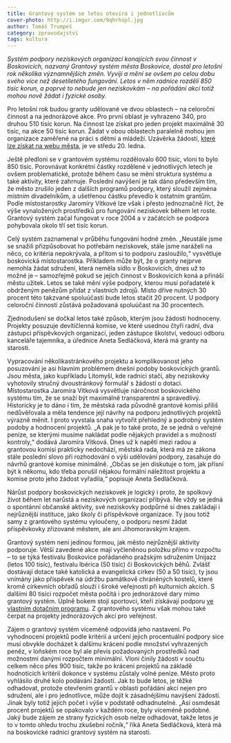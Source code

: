 ```yaml
---
title: Grantový systém se letos otevírá i jednotlivcům
cover-photo: http://i.imgur.com/9qhrhspl.jpg
author: Tomáš Trumpeš
category: zpravodajství
tags: kultura
---
```


*Systém podpory neziskových organizací konajících svou činnost v Boskovicích, nazvaný Grantový systém města Boskovice, dostál pro letošní rok několika významnějších změn. Vyvíjí a mění se ovšem po celou dobu svého více než desetiletého fungování. Letos v něm radnice rozdělí 850 tisíc korun, a poprvé to nebude jen neziskovkám – na pořádání akcí totiž mohou nově žádat i fyzické osoby.*

Pro letošní rok budou granty udělované ve dvou oblastech – na celoroční činnost a na jednorázové akce. Pro první oblast je vyhrazeno 340, pro druhou 510 tisíc korun. Na činnost lze získat pro jeden projekt maximálně 30 tisíc, na akce 50 tisíc korun. Žádat v obou oblastech paralelně mohou jen organizace zaměřené na práci s dětmi a mládeží. Uzávěrka žádostí, [které lze získat na webu města](http://boskovice.cz/grantovy-system-mesta-boskovice/d-27263/p1=1019), je ve středu 20. ledna.

Ještě předloni se v grantovém systému rozdělovalo 600 tisíc, vloni to bylo 850 tisíc. Porovnávat konkrétní částky rozdělené v jednotlivých letech je ovšem problematické, protože během času se mění struktura systému a také aktivity, které zahrnuje. Poslední navýšení je tak dáno především tím, že město zrušilo jeden z dalších programů podpory, který sloužil zejména místním divadelníkům, a ušetřenou částku převedlo k ostatním grantům. Podle místostarostky Jaromíry Vítkové lze však i přesto jednoznačně říct, že výše vynaložených prostředků pro fungování neziskovek během let roste. Grantový systém začal fungovat v roce 2004 a v začátcích se podpora pohybovala okolo tří set tisíc korun.

Celý systém zaznamenal v průběhu fungování hodně změn. „Neustále jsme se snažili přizpůsobovat ho potřebám neziskovek, stále jsme naráželi na něco, co kritéria nepokrývala, a přitom si to podporu zasloužilo,“ vysvětluje boskovická místostarostka. Příkladem může být, že o granty nejprve nemohla žádat sdružení, která neměla sídlo v Boskovicích, dnes už to možné je – samozřejmě pokud se jejich činnost v Boskovicích koná a přináší městu užitek. Letos se také mění výše podpory, kterou musí pořadatelé k obdrženým penězům přidat z vlastních zdrojů. Místo dříve nutných 30 procent této takzvané spoluúčasti bude letos stačit 20 procent. U podpory celoroční činnosti zůstává požadovaná spoluúčast na 30 procentech.

Zjednodušení se dočkal letos také způsob, kterým jsou žádosti hodnoceny. Projekty posuzuje devítičlenná komise, ve které usednou čtyři radní, dva zástupci příspěvkových organizací, jeden zástupce školství, vedoucí odboru kanceláře tajemníka, a úřednice Aneta Sedláčková, která má granty na starosti.

Vypracování několikastránkového projektu a komplikovanost jeho posuzování je asi hlavním problémem dnešní podoby boskovických grantů. Jsou města, jako kupříkladu Litomyšl, kde radnici stačí, aby neziskovky vyhotovily stručný dvoustránkový formulář s žádostí o dotaci. Místostarostka Jaromíra Vítková vysvětluje náročnost boskovického systému tím, že se snaží být maximálně transparentní a spravedlivý. Historicky je to dáno i tím, že městská rada původně grantové komisi příliš nedůvěřovala a měla tendence její návrhy na podporu jednotlivých projektů výrazně měnit. I proto vyvstala snaha vytvořit přehledný a podrobný systém podoby a hodnocení projektů. „A pak je to také proto, že se jedná o veřejné peníze, se kterými musíme nakládat podle nějakých pravidel a s možností kontroly,“ dodává Jaromíra Vítková. Dnes už k napětí mezi radou a grantovou komisí prakticky nedochází, městská rada, která má ze zákona stále poslední slovo při rozhodování o výši udělování podpory, zasahuje do návrhů grantové komise minimálně. „Občas se jen diskutuje o tom, jak přísní být k někomu, kdo třeba porušil nějakou formální náležitost projektu a komise proto jeho žádost vyřadila,“ popisuje Aneta Sedláčková.

Nárůst podpory boskovických neziskovek je logický i proto, že spolkový život během let narůstá a neziskových organizací přibývá. Ne vždy se jedná o spontánní občanské aktivity, své neziskovky podpůrné si dnes zakládají i nejrůznější instituce, jako školy či příspěvkové organizace. Ty jsou totiž samy z grantového systému vyloučeny, o podporu nesmí žádat příspěvkovky zřizované městem, ale ani Jihomoravským krajem.

Grantový systém není jedinou formou, jak město nejrůznější aktivity podporuje. Větší zavedené akce mají vyčleněnou položku přímo v rozpočtu – to se týká festivalu Boskovice pořádaného pražským sdružením Unijazz (letos 100 tisíc), festivalu Ibérica (50 tisíc) či Boskovických běhů. Zvlášť dostávají dotace také katolická a evangelická církev (50 a 50 tisíc), ty jsou vnímány jako příspěvek na údržbu památkově chráněných kostelů, které kromě církevních obřadů slouží i široké veřejnosti při kulturních akcích. S dalšími 80 tisíci rozpočet města počítá i pro jednorázové dary mimo grantový systém. Úplně bokem stojí sportovci, kteří získávají podporu [ve vlastním dotačním programu](http://boskovice.cz/dotacni-program-sport-2016/d-27315/p1=1019). Z grantového systému však mohou také čerpat na projekty jednorázových akcí pro veřejnost.

Zájem o grantový systém víceméně odpovídá jeho nastavení. Po vyhodnocení projektů podle kritérií a určení jejich procentuální podpory sice musí obvykle docházet k dalšímu krácení podle množství vyhrazených peněz, v loňském roce byl ale převis požadovaných prostředků nad možnostmi danými rozpočtem minimální. Vloni činily žádosti v součtu celkem něco přes 900 tisíc, takže po krácení projektů na základě hodnotících kritérií dokonce v systému zůstaly volné peníze. Město proto vyhlásilo druhé kolo podávání žádostí. Jak to bude letos, je těžké odhadovat, protože otevřením grantů v oblasti pořádání akcí nejen pro sdružení, ale i pro jednotlivce, může dojít k zásadnějšímu navýšení žádostí. Jinak byly totiž jejich počet i výše v podstatě odhadnutelné. „Asi osmdesát procent projektů se opakovalo v každém roce, byly víceméně podobné. Jaký bude zájem ze strany fyzických osob nelze odhadovat, takže letos je to v tomto ohledu trochu zkušební ročník,“ říká Aneta Sedláčková, která má na boskovické radnici grantový systém na starosti.